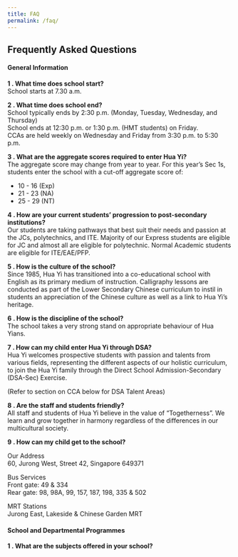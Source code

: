 ```yaml
---
title: FAQ
permalink: /faq/
---
```

## Frequently Asked Questions

#### General Information

**1 \.  What time does school start?**<br>
School starts at 7.30 a.m.  

**2 \.  What time does school end?**<br>
School typically ends by 2:30 p.m. (Monday, Tuesday, Wednesday, and Thursday)<br>
School ends at 12:30 p.m. or 1:30 p.m. (HMT students) on Friday.<br>
CCAs are held weekly on Wednesday and Friday from 3:30 p.m. to 5:30 p.m.

**3 \.  What are the aggregate scores required to enter Hua Yi?**<br>
The aggregate score may change from year to year. For this year’s Sec 1s, students enter the school with a cut-off aggregate score of: 
*   10 - 16 (Exp)  
*   21 - 23 (NA)
*   25 - 29 (NT)

**4 \.  How are your current students’ progression to post-secondary institutions?**<br>
Our students are taking pathways that best suit their needs and passion at the JCs, polytechnics, and ITE. Majority of our Express students are eligible for JC and almost all are eligible for polytechnic. Normal Academic students are eligible for ITE/EAE/PFP.

**5 \.  How is the culture of the school?**<br>
Since 1985, Hua Yi has transitioned into a co-educational school with English as its primary medium of instruction. Calligraphy lessons are conducted as part of the Lower Secondary Chinese curriculum to instil in students an appreciation of the Chinese culture as well as a link to Hua Yi’s heritage.

**6 \.  How is the discipline of the school?**<br>
The school takes a very strong stand on appropriate behaviour of Hua Yians.

**7 \.  How can my child enter Hua Yi through DSA?**<br>
Hua Yi welcomes prospective students with passion and talents from various fields, representing the different aspects of our holistic curriculum, to join the Hua Yi family through the Direct School Admission-Secondary (DSA-Sec) Exercise.

(Refer to section on CCA below for DSA Talent Areas)

**8 \.  Are the staff and students friendly?**<br>
All staff and students of Hua Yi believe in the value of “Togetherness”. We learn and grow together in harmony regardless of the differences in our multicultural society.

**9 \.  How can my child get to the school?**

Our Address<br>
60, Jurong West, Street 42, Singapore 649371

Bus Services<br>
Front gate: 49 & 334<br>
Rear gate: 98, 98A, 99, 157, 187, 198, 335 & 502 

MRT Stations<br>
Jurong East, Lakeside & Chinese Garden MRT

#### School and Departmental Programmes

**1 \. What are the subjects offered in your school?**